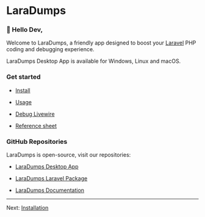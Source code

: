 # LaraDumps

### 👋 Hello Dev,

Welcome to LaraDumps, a friendly app designed to boost your [Laravel](https://laravel.com) PHP coding and debugging experience.

LaraDumps Desktop App is available for Windows, Linux and macOS.

### Get started

- [Install](get-started/installation)

- [Usage](debug/usage)

- [Debug Livewire](debug/livewire)

- [Reference sheet](debug/reference-sheet)

### GitHub Repositories

LaraDumps is open-source, visit our repositories:

- [LaraDumps Desktop App](https://github.com/laradumps/app)

- [LaraDumps Laravel Package](https://github.com/laradumps/laradumps)

- [LaraDumps Documentation](https://github.com/laradumps/laradumps-docs)

---

Next: [Installation](get-started/installation.md "Installation")

